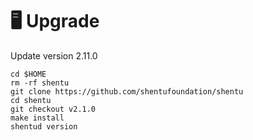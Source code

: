 # 🖥️ Upgrade

Update version 2.11.0

```
cd $HOME
rm -rf shentu
git clone https://github.com/shentufoundation/shentu
cd shentu 
git checkout v2.1.0
make install
shentud version
```

